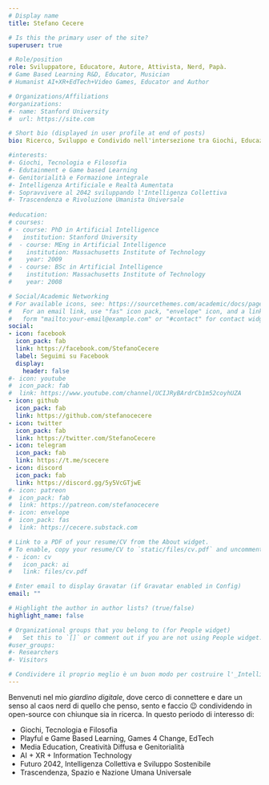 ```yaml
---
# Display name
title: Stefano Cecere

# Is this the primary user of the site?
superuser: true

# Role/position
role: Sviluppatore, Educatore, Autore, Attivista, Nerd, Papà. 
# Game Based Learning R&D, Educator, Musician
# Humanist AI+XR+EdTech+Video Games, Educator and Author

# Organizations/Affiliations
#organizations:
#- name: Stanford University
#  url: https://site.com

# Short bio (displayed in user profile at end of posts)
bio: Ricerco, Sviluppo e Condivido nell'intersezione tra Giochi, Educazione, Tecnologie Digitali, Creatività e Filosofia Umanista per sopravvivere _tutti_ al 2042. Senza troppe aspettative ma almeno mi diverto nel tentativo :)

#interests:
#- Giochi, Tecnologia e Filosofia
#- Edutainment e Game based Learning
#- Genitorialità e Formazione integrale
#- Intelligenza Artificiale e Realtà Aumentata
#- Sopravvivere al 2042 sviluppando l'Intelligenza Collettiva
#- Trascendenza e Rivoluzione Umanista Universale
  
#education:
# courses:
# - course: PhD in Artificial Intelligence
#   institution: Stanford University
#  - course: MEng in Artificial Intelligence
#    institution: Massachusetts Institute of Technology
#    year: 2009
#  - course: BSc in Artificial Intelligence
#    institution: Massachusetts Institute of Technology
#    year: 2008

# Social/Academic Networking
# For available icons, see: https://sourcethemes.com/academic/docs/page-builder/#icons
#   For an email link, use "fas" icon pack, "envelope" icon, and a link in the
#   form "mailto:your-email@example.com" or "#contact" for contact widget.
social:
- icon: facebook
  icon_pack: fab
  link: https://facebook.com/StefanoCecere
  label: Seguimi su Facebook
  display:
    header: false
#- icon: youtube
#  icon_pack: fab
#  link: https://www.youtube.com/channel/UCIJRyBArdrCb1m52coyhUZA
- icon: github
  icon_pack: fab
  link: https://github.com/stefanocecere
- icon: twitter
  icon_pack: fab
  link: https://twitter.com/StefanoCecere
- icon: telegram
  icon_pack: fab
  link: https://t.me/scecere
- icon: discord
  icon_pack: fab
  link: https://discord.gg/5y5VcGTjwE
#- icon: patreon
#  icon_pack: fab
#  link: https://patreon.com/stefanocecere
#- icon: envelope
#  icon_pack: fas
#  link: https://cecere.substack.com

# Link to a PDF of your resume/CV from the About widget.
# To enable, copy your resume/CV to `static/files/cv.pdf` and uncomment the lines below.
# - icon: cv
#   icon_pack: ai
#   link: files/cv.pdf

# Enter email to display Gravatar (if Gravatar enabled in Config)
email: ""

# Highlight the author in author lists? (true/false)
highlight_name: false

# Organizational groups that you belong to (for People widget)
#   Set this to `[]` or comment out if you are not using People widget.
#user_groups:
#- Researchers
#- Visitors

# Condividere il proprio meglio è un buon modo per costruire l'_Intelligenza Collettiva_ di cui abbiamo disperatamente bisogno, e ispirare altri a fare lo stesso è ancora meglio.
---
```


Benvenuti nel mio _giardino digitale_, dove cerco di connettere e dare un senso al caos nerd di quello che penso, sento e faccio :wink: condividendo in open-source con chiunque sia in ricerca. In questo periodo di interesso di:

- Giochi, Tecnologia e Filosofia
- Playful e Game Based Learning, Games 4 Change, EdTech
- Media Education, Creatività Diffusa e Genitorialità
- AI + XR + Information Technology
- Futuro 2042, Intelligenza Collettiva e Sviluppo Sostenibile
- Trascendenza, Spazio e Nazione Umana Universale
